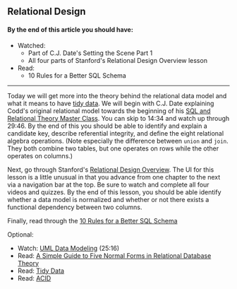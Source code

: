 Relational Design
----

#### By the end of this article you should have:

- Watched:
    - Part of C.J. Date's Setting the Scene Part 1
    - All four parts of Stanford's Relational Design Overview lesson
- Read:
    - 10 Rules for a Better SQL Schema

----

Today we will get more into the theory behind the relational data model and what it means to have [tidy data](http://vita.had.co.nz/papers/tidy-data.pdf). We will begin with C.J. Date explaining Codd's original relational model towards the beginning of his [SQL and Relational Theory Master Class](https://player.oreilly.com/videos/0636920010005). You can skip to 14:34 and watch up through 29:46. By the end of this you should be able to identify and explain a candidate key, describe referential integrity, and define the eight relational algebra operations. (Note especially the difference between `union` and `join`. They both combine two tables, but one operates on rows while the other operates on columns.)

Next, go through Stanford's [Relational Design Overview](https://lagunita.stanford.edu/courses/DB/RD/SelfPaced/courseware/ch-relational_design_theory/seq-vid-relational_design_overview/). The UI for this lesson is a little unusual in that you advance from one chapter to the next via a navigation bar at the top. Be sure to watch and complete all four videos and quizzes. By the end of this lesson, you should be able identify whether a data model is normalized and whether or not there exists a functional dependency between two columns.

Finally, read through the [10 Rules for a Better SQL Schema](https://www.periscopedata.com/blog/better-sql-schema.html)

Optional:

- Watch: [UML Data Modeling](https://lagunita.stanford.edu/courses/DB/UML/SelfPaced/courseware/ch-unified_modeling_language/seq-vid-uml_data_modeling/) (25:16)
- Read: [A Simple Guide to Five Normal Forms in Relational Database Theory](http://www.bkent.net/Doc/simple5.htm)
- Read: [Tidy Data](http://vita.had.co.nz/papers/tidy-data.pdf)
- Read: [ACID](http://en.wikipedia.org/wiki/ACID)
